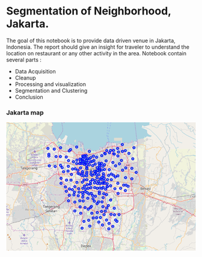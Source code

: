
# Segmentation of Neighborhood, Jakarta.

The goal of this notebook is to provide data driven venue in Jakarta, Indonesia. The report should give an insight for traveler to understand the location on restaurant or any other activity in the area. Notebook contain several parts :

- Data Acquisition
- Cleanup
- Processing and visualization
- Segmentation and Clustering
- Conclusion

### Jakarta map

![map](dataset/jakarta_neighborhood01.png)
